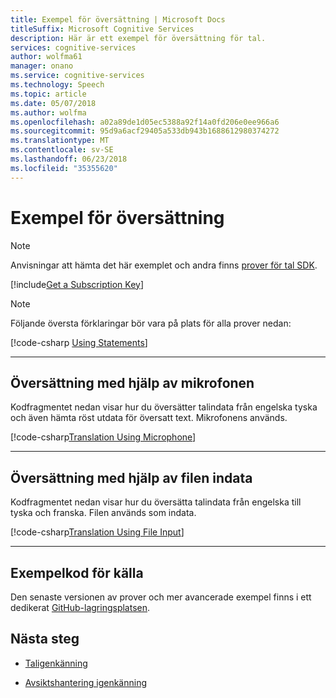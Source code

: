 ```yaml
---
title: Exempel för översättning | Microsoft Docs
titleSuffix: Microsoft Cognitive Services
description: Här är ett exempel för översättning för tal.
services: cognitive-services
author: wolfma61
manager: onano
ms.service: cognitive-services
ms.technology: Speech
ms.topic: article
ms.date: 05/07/2018
ms.author: wolfma
ms.openlocfilehash: a02a89de1d05ec5388a92f14a0fd206e0ee966a6
ms.sourcegitcommit: 95d9a6acf29405a533db943b1688612980374272
ms.translationtype: MT
ms.contentlocale: sv-SE
ms.lasthandoff: 06/23/2018
ms.locfileid: "35355620"
---
```

# <a name="sample-for-translation"></a>Exempel för översättning

> [!NOTE]
> Anvisningar att hämta det här exemplet och andra finns [prover för tal SDK](samples.md).

[!include[Get a Subscription Key](includes/get-subscription-key.md)]

> [!NOTE]
> Följande översta förklaringar bör vara på plats för alla prover nedan:
>
> [!code-csharp [Using Statements](~/samples-cognitive-services-speech-sdk/Windows/csharp_samples/translation_samples.cs#toplevel)]
>
> - - -

## <a name="translation-using-the-microphone"></a>Översättning med hjälp av mikrofonen

Kodfragmentet nedan visar hur du översätter talindata från engelska tyska och även hämta röst utdata för översatt text. Mikrofonens används.

[!code-csharp[Translation Using Microphone](~/samples-cognitive-services-speech-sdk/Windows/csharp_samples/translation_samples.cs#TranslationWithMicrophoneAsync)]

- - -

## <a name="translation-using-file-input"></a>Översättning med hjälp av filen indata

Kodfragmentet nedan visar hur du översätta talindata från engelska till tyska och franska.
Filen används som indata.

[!code-csharp[Translation Using File Input](~/samples-cognitive-services-speech-sdk/Windows/csharp_samples/translation_samples.cs#TranslationWithFileAsync)]

- - -

## <a name="sample-source-code"></a>Exempelkod för källa

Den senaste versionen av prover och mer avancerade exempel finns i ett dedikerat [GitHub-lagringsplatsen](https://github.com/Azure-Samples/cognitive-services-speech-sdk).

## <a name="next-steps"></a>Nästa steg

- [Taligenkänning](./speech-to-text-sample.md)

- [Avsiktshantering igenkänning](./intent.md)
